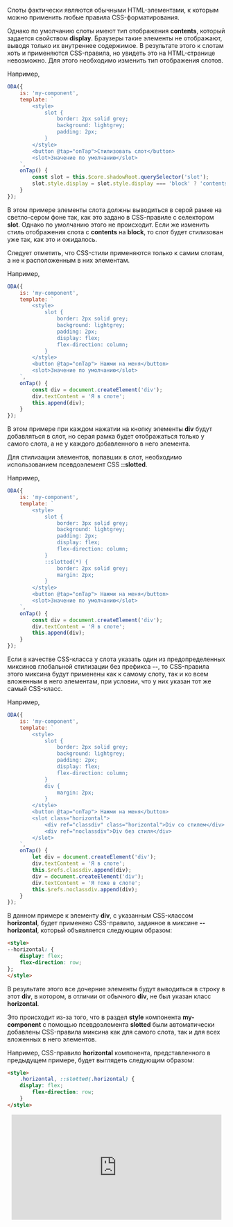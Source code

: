 Слоты фактически являются обычными HTML-элементами, к которым можно применить любые правила CSS-форматирования.

Однако по умолчанию слоты имеют тип отображения **contents**, который задается свойством **display**. Браузеры такие элементы не отображают, выводя только их внутреннее содержимое. В результате этого к слотам хоть и применяются CSS-правила, но увидеть это на HTML-странице невозможно. Для этого необходимо изменить тип отображения слотов.

Например,

```javascript run_edit_[my-component.js]_h=60_
ODA({
    is: 'my-component',
    template: `
        <style>
            slot {
                border: 2px solid grey;
                background: lightgrey;
                padding: 2px;
            }
        </style>
        <button @tap="onTap">Стилизовать слот</button>
        <slot>Значение по умолчанию</slot>
    `,
    onTap() {
        const slot = this.$core.shadowRoot.querySelector('slot');
        slot.style.display = slot.style.display === 'block' ? 'contents' : 'block';
    }
});
```

В этом примере элементы слота должны выводиться в серой рамке на светло-сером фоне так, как это задано в CSS-правиле с селектором **slot**. Однако по умолчанию этого не происходит. Если же изменить стиль отображения слота с **contents** на **block**, то слот будет стилизован уже так, как это и ожидалось.

Следует отметить, что CSS-стили применяются только к самим слотам, а не к расположенным в них элементам.

Например,

```javascript run_edit_[my-component.js]_h=100_
ODA({
    is: 'my-component',
    template: `
        <style>
            slot {
                border: 2px solid grey;
                background: lightgrey;
                padding: 2px;
                display: flex;
                flex-direction: column;
            }
        </style>
        <button @tap="onTap"> Нажми на меня</button>
        <slot>Значение по умолчанию</slot>
    `,
    onTap() {
        const div = document.createElement('div');
        div.textContent = 'Я в слоте';
        this.append(div);
    }
});
```

В этом примере при каждом нажатии на кнопку элементы **div** будут добавляться в слот, но серая рамка будет отображаться только у самого слота, а не у каждого добавленного в него элемента.

Для стилизации элементов, попавших в слот, необходимо использованием псевдоэлемент CSS **::slotted**.

Например,

```javascript run_edit_[my-component.js]_h=100_
ODA({
    is: 'my-component',
    template: `
        <style>
            slot {
                border: 3px solid grey;
                background: lightgrey;
                padding: 2px;
                display: flex;
                flex-direction: column;
            }
            ::slotted(*) {
                border: 2px solid grey;
                margin: 2px;
            }
        </style>
        <button @tap="onTap"> Нажми на меня</button>
        <slot>Значение по умолчанию</slot>
    `,
    onTap() {
        const div = document.createElement('div');
        div.textContent = 'Я в слоте';
        this.append(div);
    }
});
```

Если в качестве CSS-класса у слота указать один из предопределенных миксинов глобальной стилизации без префикса **--**, то CSS-правила этого миксина будут применены как к самому слоту, так и ко всем вложенным в него элементам, при условии, что у них указан тот же самый CSS-класс.

Например,

```javascript run_edit_[my-component.js]_h=100_
ODA({
    is: 'my-component',
    template: `
        <style>
            slot {
                border: 2px solid grey;
                background: lightgrey;
                padding: 2px;
                display: flex;
                flex-direction: column;
            }
            div {
                margin: 2px;
            }
        </style>
        <button @tap="onTap"> Нажми на меня</button>
        <slot class="horizontal">
            <div ref="classdiv" class="horizontal">Div со стилем</div>
            <div ref="noclassdiv">Div без стиля</div>
        </slot>
    `,
    onTap() {
        let div = document.createElement('div');
        div.textContent = 'Я в слоте';
        this.$refs.classdiv.append(div);
        div = document.createElement('div');
        div.textContent = 'Я тоже в слоте';
        this.$refs.noclassdiv.append(div);
    }
});
```

В данном примере к элементу **div**, с указанным CSS-классом **horizontal**, будет применено CSS-правило, заданное в миксине **--horizontal**, который объявляется следующим образом:

```html
<style>
--horizontal: {
    display: flex;
    flex-direction: row;
};
</style>

```

В результате этого все дочерние элементы будут выводиться в строку в этот **div**, в котором, в отличии от обычного **div**, не был указан класс **horizontal**.

Это происходит из-за того, что в раздел **style** компонента **my-component** с помощью псевдоэлемента **slotted** были автоматически добавлены CSS-правила миксина как для самого слота, так и для всех вложенных в него элементов.

Например, CSS-правило **horizontal** компонента, представленного в предыдущем примере, будет выглядеть следующим образом:

```html
<style>
    .horizontal, ::slotted(.horizontal) {
    display: flex;
        flex-direction: row;
    }
</style>
```

<div style="position:relative;padding-bottom:48%; margin:10px">
    <iframe src="https://www.youtube.com/embed/oXVEqgfv7Ds?start=0" frameborder="0" allow="accelerometer; autoplay; encrypted-media; gyroscope; picture-in-picture" allowfullscreen
    	style="position:absolute;width:100%;height:100%;"></iframe>
</div>
